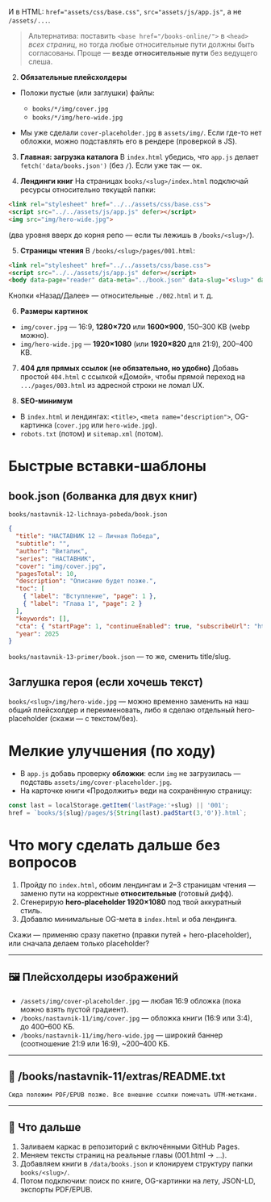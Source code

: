 

И в HTML: `href="assets/css/base.css"`, `src="assets/js/app.js"`, а не `/assets/...`.

> Альтернатива: поставить `<base href="/books-online/">` в `<head>` *всех страниц*, но тогда любые относительные пути должны быть согласованы. Проще — **везде относительные пути** без ведущего слеша.

2. **Обязательные плейсхолдеры**

* Положи пустые (или заглушки) файлы:

  * `books/*/img/cover.jpg`
  * `books/*/img/hero-wide.jpg`
* Мы уже сделали `cover-placeholder.jpg` в `assets/img/`. Если где-то нет обложки, можно подставлять его в рендере (проверкой в JS).

3. **Главная: загрузка каталога**
   В `index.html` убедись, что `app.js` делает `fetch('data/books.json')` (без `/`). Если уже так — ок.

4. **Лендинги книг**
   На страницах `books/<slug>/index.html` подключай ресурсы относительно текущей папки:

```html
<link rel="stylesheet" href="../../assets/css/base.css">
<script src="../../assets/js/app.js" defer></script>
<img src="img/hero-wide.jpg">
```

(два уровня вверх до корня репо — если ты лежишь в `/books/<slug>/`).

5. **Страницы чтения**
   В `/books/<slug>/pages/001.html`:

```html
<link rel="stylesheet" href="../../assets/css/base.css">
<script src="../../assets/js/app.js" defer></script>
<body data-page="reader" data-meta="../book.json" data-slug="<slug>" data-page="1">
```

Кнопки «Назад/Далее» — относительные `./002.html` и т. д.

6. **Размеры картинок**

* `img/cover.jpg` — 16:9, **1280×720** или **1600×900**, 150–300 KB (webp можно).
* `img/hero-wide.jpg` — **1920×1080** (или **1920×820** для 21:9), 200–400 KB.

7. **404 для прямых ссылок (не обязательно, но удобно)**
   Добавь простой `404.html` с ссылкой «Домой», чтобы прямой переход на `.../pages/003.html` из адресной строки не ломал UX.

8. **SEO-минимум**

* В `index.html` и лендингах: `<title>`, `<meta name="description">`, OG-картинка (`cover.jpg` или `hero-wide.jpg`).
* `robots.txt` (потом) и `sitemap.xml` (потом).

# Быстрые вставки-шаблоны

## book.json (болванка для двух книг)

`books/nastavnik-12-lichnaya-pobeda/book.json`

```json
{
  "title": "НАСТАВНИК 12 — Личная Победа",
  "subtitle": "",
  "author": "Виталик",
  "series": "НАСТАВНИК",
  "cover": "img/cover.jpg",
  "pagesTotal": 10,
  "description": "Описание будет позже.",
  "toc": [
    { "label": "Вступление", "page": 1 },
    { "label": "Глава 1", "page": 2 }
  ],
  "keywords": [],
  "cta": { "startPage": 1, "continueEnabled": true, "subscribeUrl": "https://t.me/" },
  "year": 2025
}
```

`books/nastavnik-13-primer/book.json` — то же, сменить title/slug.

## Заглушка героя (если хочешь текст)

`books/<slug>/img/hero-wide.jpg` — можно временно заменить на наш общий плейсхолдер и переименовать, либо я сделаю отдельный hero-placeholder (скажи — с текстом/без).

# Мелкие улучшения (по ходу)

* В `app.js` добавь проверку **обложки**: если `img` не загрузилась — подставь `assets/img/cover-placeholder.jpg`.
* На карточке книги «Продолжить» веди на сохранённую страницу:

```js
const last = localStorage.getItem('lastPage:'+slug) || '001';
href = `books/${slug}/pages/${String(last).padStart(3,'0')}.html`;
```

# Что могу сделать дальше без вопросов

1. Пройду по `index.html`, обоим лендингам и 2–3 страницам чтения — заменю пути на корректные **относительные** (готовый дифф).
2. Сгенерирую **hero-placeholder 1920×1080** под твой аккуратный стиль.
3. Добавлю минимальные OG-мета в `index.html` и оба лендинга.

Скажи — применяю сразу пакетно (правки путей + hero-placeholder), или сначала делаем только placeholder?






---

## 🖼️ Плейсхолдеры изображений

* `/assets/img/cover-placeholder.jpg` — любая 16:9 обложка (пока можно взять пустой градиент).
* `/books/nastavnik-11/img/cover.jpg` — обложка книги (16:9 или 3:4), до 400–600 КБ.
* `/books/nastavnik-11/img/hero-wide.jpg` — широкий баннер (соотношение 21:9 или 16:9), \~200–400 КБ.

---

## 📝 /books/nastavnik-11/extras/README.txt

```
Сюда положим PDF/EPUB позже. Все внешние ссылки помечать UTM-метками.
```

---

## 🚀 Что дальше

1. Заливаем каркас в репозиторий с включёнными GitHub Pages.
2. Меняем тексты страниц на реальные главы (001.html → …).
3. Добавляем книги в `/data/books.json` и клонируем структуру папки `books/<slug>/`.
4. Потом подключим: поиск по книге, OG-картинки на лету, JSON-LD, экспорты PDF/EPUB.
